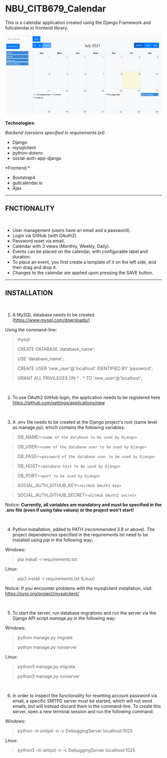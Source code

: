 # NBU_CITB679_Calendar

This is a calendar application created using the Django Framework and fullcalendar.io frontend library.

![calendar image](preview_img.png)

**Technologies:** 

*Backend (versions specified in requirements.txt)*
* Django
* mysqlclient
* python-dotenv
* social-auth-app-django

*Frontend *
* Bootstrap4
* gullcalendar.io
* Ajax

---

## FNCTIONALITY

<br>

* User management (users have an email and a password).
* Login via GitHub (with OAuth2).
* Password reset via email.
* Calendar with 3 views (Monthly, Weekly, Daily).
* Events can be placed on the calendar, with configurable label and duration.
* To place an event, you first create a template of it on the left side, and then drag and drop it.
* Changes to the calendar are applied upon pressing the SAVE button. 

---

## INSTALLATION 

<br>

1) A MySQL database needs to be created (https://www.mysql.com/downloads/)

Using the command-line:

> mysql
> 
> CREATE DATABASE 'database_name';
> 
> USE 'database_name';
> 
> CREATE USER 'new_user'@'localhost' IDENTIFIED BY 'password';
> 
> GRANT ALL PRIVILEGES ON * . * TO 'new_user'@'localhost';

<br>

2) To use OAuth2 GitHub login, the application needs to be registered here https://github.com/settings/applications/new

<br>

3) A .env file needs to be created at the Django project's root (same level as manage.py), which contains the following variables:

>DB_NAME=`<name of the database to be used by Django>`

>DB_USER=`<name of the database user to be used by Django>`

>DB_PASS=`<password of the database user to be used by Django>`

>DB_HOST=`<database host to be used by Django>`

>DB_PORT=`<port to be used by Django>`

>SOCIAL_AUTH_GITHUB_KEY=`<GitHub OAuth2 key>`

>SOCIAL_AUTH_GITHUB_SECRET=`<GitHub OAuth2 secret>`

Notice: **Currently, all variables are mandatory and must be specified in the .env file (even if using fake values) or the project won't start!**

<br>

4) Python installation, added to PATH (recommended 3.8 or above). The project dependencies specified in the requirements.txt need to be installed using *pip* in the following way:

Windows:
> pip install -r requirements.txt

Linux:
> pip3 install -r requirements.txt (Linux)

Notice: If you encounter problems with the mysqlclient installation, visit: https://pypi.org/project/mysqlclient/

<br>

5) To start the server, run database migrations and run the server via the Django API script *manage.py* in the following way:

Windows:
> python manage.py migrate
> 
> python manage.py runserver

Linux:
> python3 manage.py migrate
> 
> python3 manage.py runserver

<br>

6) In order to inspect the functionality for resetting account password via email, a specific SMTPD server must be started, which will not send emails, but will instead discard them in the command-line. To create this server, open a new terminal session and run the following command:

*Windows*:
> python -m smtpd -n -c DebuggingServer localhost:1025

*Linux*:
> python3 -m smtpd -n -c DebuggingServer localhost:1025
